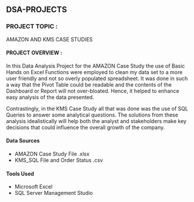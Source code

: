 ## DSA-PROJECTS

### PROJECT TOPIC : 
AMAZON AND KMS CASE STUDIES

#### PROJECT OVERVIEW :
In this Data Analysis Project for the AMAZON Case Study
the use of Basic Hands on Excel Functions were employed
to clean my data set to a more user friendly and not so
overly populated spreadsheet. It was done in such a way
that the Pivot Table could be readable and the contents
of the Dashboard or Report will not over-bloated. Hence,
it helped to enhance easy analysis of the data presented.

Contrastingly, in the KMS Case Study all that was done 
was the use of SQL Queries to answer some analytical 
questions. The solutions from these analysis idealistically 
will help both the analyst and stakeholders make key decisions 
that could influence the overall growth of the company.

#### Data Sources
- AMAZON Case Study File .xlsx
- KMS_SQL File and Order Status .csv

#### Tools Used
- Microsoft Excel
- SQL Server Management Studio


